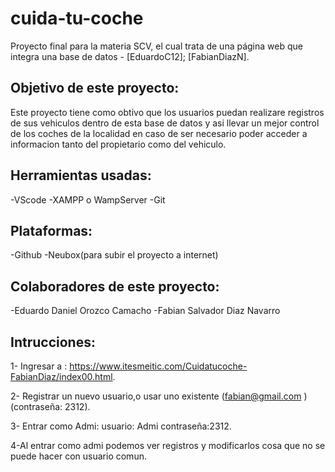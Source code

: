 # cuida-tu-coche
Proyecto final para la materia SCV, el cual trata de una página web que integra una base de datos - [EduardoC12]; [FabianDiazN].
## Objetivo de este proyecto:
Este proyecto tiene como obtivo que los usuarios puedan realizare registros de sus vehiculos dentro de esta base de datos y asi llevar un mejor control de los coches de la localidad en caso de ser necesario poder acceder a informacion tanto del propietario como del vehiculo.
## Herramientas usadas:
-VScode
-XAMPP o WampServer
-Git
## Plataformas:
-Github
-Neubox(para subir el proyecto a internet)
## Colaboradores de este proyecto:
-Eduardo Daniel Orozco Camacho
-Fabian Salvador Diaz Navarro
## Intrucciones:
1- Ingresar a : https://www.itesmeitic.com/Cuidatucoche-FabianDiaz/index00.html.

2- Registrar un nuevo usuario,o usar uno existente (fabian@gmail.com )(contraseña: 2312).

3- Entrar como Admi: usuario: Admi contraseña:2312.

4-Al entrar como admi podemos ver registros y modificarlos cosa que no se puede hacer con usuario comun.


